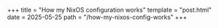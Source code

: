 +++
title = "How my NixOS configuration works"
template = "post.html"
date = 2025-05-25
path = "/how-my-nixos-config-works"
+++

